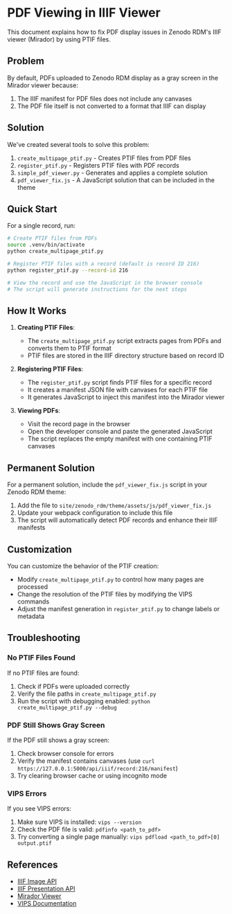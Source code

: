 # PDF Viewing in IIIF Viewer

This document explains how to fix PDF display issues in Zenodo RDM's IIIF viewer (Mirador) by using PTIF files.

## Problem

By default, PDFs uploaded to Zenodo RDM display as a gray screen in the Mirador viewer because:

1. The IIIF manifest for PDF files does not include any canvases
2. The PDF file itself is not converted to a format that IIIF can display

## Solution

We've created several tools to solve this problem:

1. `create_multipage_ptif.py` - Creates PTIF files from PDF files
2. `register_ptif.py` - Registers PTIF files with PDF records
3. `simple_pdf_viewer.py` - Generates and applies a complete solution
4. `pdf_viewer_fix.js` - A JavaScript solution that can be included in the theme

## Quick Start

For a single record, run:

```bash
# Create PTIF files from PDFs
source .venv/bin/activate
python create_multipage_ptif.py

# Register PTIF files with a record (default is record ID 216)
python register_ptif.py --record-id 216

# View the record and use the JavaScript in the browser console
# The script will generate instructions for the next steps
```

## How It Works

1. **Creating PTIF Files**: 
   - The `create_multipage_ptif.py` script extracts pages from PDFs and converts them to PTIF format
   - PTIF files are stored in the IIIF directory structure based on record ID

2. **Registering PTIF Files**:
   - The `register_ptif.py` script finds PTIF files for a specific record
   - It creates a manifest JSON file with canvases for each PTIF file
   - It generates JavaScript to inject this manifest into the Mirador viewer

3. **Viewing PDFs**:
   - Visit the record page in the browser
   - Open the developer console and paste the generated JavaScript
   - The script replaces the empty manifest with one containing PTIF canvases

## Permanent Solution

For a permanent solution, include the `pdf_viewer_fix.js` script in your Zenodo RDM theme:

1. Add the file to `site/zenodo_rdm/theme/assets/js/pdf_viewer_fix.js`
2. Update your webpack configuration to include this file
3. The script will automatically detect PDF records and enhance their IIIF manifests

## Customization

You can customize the behavior of the PTIF creation:

- Modify `create_multipage_ptif.py` to control how many pages are processed
- Change the resolution of the PTIF files by modifying the VIPS commands
- Adjust the manifest generation in `register_ptif.py` to change labels or metadata

## Troubleshooting

### No PTIF Files Found

If no PTIF files are found:

1. Check if PDFs were uploaded correctly
2. Verify the file paths in `create_multipage_ptif.py`
3. Run the script with debugging enabled: `python create_multipage_ptif.py --debug`

### PDF Still Shows Gray Screen

If the PDF still shows a gray screen:

1. Check browser console for errors
2. Verify the manifest contains canvases (use `curl https://127.0.0.1:5000/api/iiif/record:216/manifest`)
3. Try clearing browser cache or using incognito mode

### VIPS Errors

If you see VIPS errors:

1. Make sure VIPS is installed: `vips --version`
2. Check the PDF file is valid: `pdfinfo <path_to_pdf>`
3. Try converting a single page manually: `vips pdfload <path_to_pdf>[0] output.ptif`

## References

- [IIIF Image API](https://iiif.io/api/image/2.1/)
- [IIIF Presentation API](https://iiif.io/api/presentation/2.1/)
- [Mirador Viewer](https://projectmirador.org/)
- [VIPS Documentation](https://libvips.github.io/libvips/) 